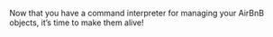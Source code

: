 Now that you have a command interpreter for managing your AirBnB objects, it’s time to make them alive!

